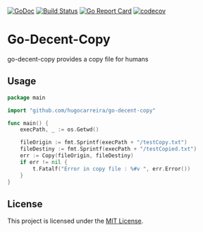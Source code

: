 [![GoDoc](https://godoc.org/github.com/hugocarreira/go-decent-copy?status.svg)](https://godoc.org/github.com/hugocarreira/go-decent-copy) [![Build Status](https://travis-ci.org/hugocarreira/go-decent-copy.svg?branch=master)](https://travis-ci.org/hugocarreira/go-decent-copy) [![Go Report Card](https://goreportcard.com/badge/github.com/hugocarreira/go-decent-copy)](https://goreportcard.com/report/github.com/hugocarreira/go-decent-copy) [![codecov](https://codecov.io/gh/hugocarreira/go-decent-copy/branch/master/graph/badge.svg)](https://codecov.io/gh/hugocarreira/go-decent-copy)

# Go-Decent-Copy

go-decent-copy provides a copy file for humans

## Usage

```go
package main

import "github.com/hugocarreira/go-decent-copy"

func main() {
    execPath, _ := os.Getwd()

	fileOrigin := fmt.Sprintf(execPath + "/testCopy.txt")
	fileDestiny := fmt.Sprintf(execPath + "/testCopied.txt")
	err := Copy(fileOrigin, fileDestiny)
	if err != nil {
		t.Fatalf("Error in copy file : %#v ", err.Error())
	}
}
```

## License

This project is licensed under the [MIT License](LICENSE).
